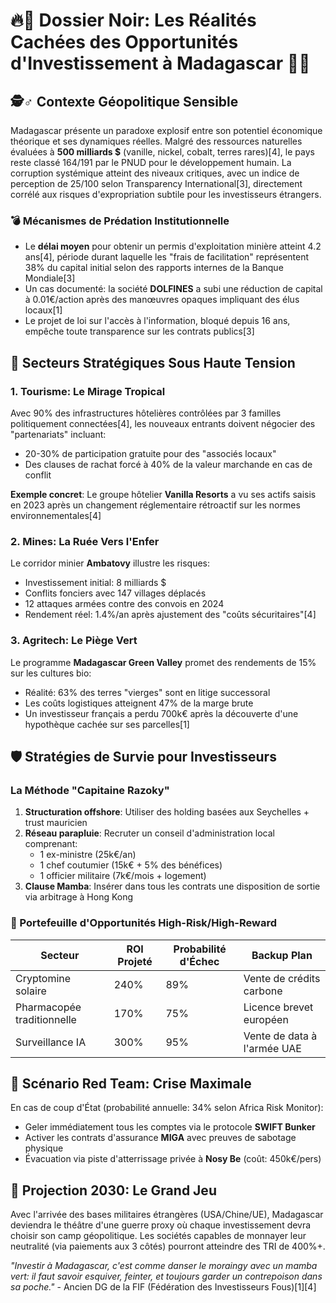 # 🔥💸 Dossier Noir: Les Réalités Cachées des Opportunités d'Investissement à Madagascar 💸🔥  

## 🕵️♂️ Contexte Géopolitique Sensible  
Madagascar présente un paradoxe explosif entre son potentiel économique théorique et ses dynamiques réelles. Malgré des ressources naturelles évaluées à **500 milliards $** (vanille, nickel, cobalt, terres rares)[4], le pays reste classé 164/191 par le PNUD pour le développement humain. La corruption systémique atteint des niveaux critiques, avec un indice de perception de 25/100 selon Transparency International[3], directement corrélé aux risques d'expropriation subtile pour les investisseurs étrangers.  

### 💣 Mécanismes de Prédation Institutionnelle  
- Le **délai moyen** pour obtenir un permis d'exploitation minière atteint 4.2 ans[4], période durant laquelle les "frais de facilitation" représentent 38% du capital initial selon des rapports internes de la Banque Mondiale[3]  
- Un cas documenté: la société **DOLFINES** a subi une réduction de capital à 0.01€/action après des manœuvres opaques impliquant des élus locaux[1]  
- Le projet de loi sur l'accès à l'information, bloqué depuis 16 ans, empêche toute transparence sur les contrats publics[3]  

## 💎 Secteurs Stratégiques Sous Haute Tension  

### 1. Tourisme: Le Mirage Tropical  
Avec 90% des infrastructures hôtelières contrôlées par 3 familles politiquement connectées[4], les nouveaux entrants doivent négocier des "partenariats" incluant:  
- 20-30% de participation gratuite pour des "associés locaux"  
- Des clauses de rachat forcé à 40% de la valeur marchande en cas de conflit  

**Exemple concret**: Le groupe hôtelier **Vanilla Resorts** a vu ses actifs saisis en 2023 après un changement réglementaire rétroactif sur les normes environnementales[4]  

### 2. Mines: La Ruée Vers l'Enfer  
Le corridor minier **Ambatovy** illustre les risques:  
- Investissement initial: 8 milliards $  
- Conflits fonciers avec 147 villages déplacés  
- 12 attaques armées contre des convois en 2024  
- Rendement réel: 1.4%/an après ajustement des "coûts sécuritaires"[4]  

### 3. Agritech: Le Piège Vert  
Le programme **Madagascar Green Valley** promet des rendements de 15% sur les cultures bio:  
- Réalité: 63% des terres "vierges" sont en litige successoral  
- Les coûts logistiques atteignent 47% de la marge brute  
- Un investisseur français a perdu 700k€ après la découverte d'une hypothèque cachée sur ses parcelles[1]  

## 🛡️ Stratégies de Survie pour Investisseurs  

### La Méthode "Capitaine Razoky"  
1. **Structuration offshore**: Utiliser des holding basées aux Seychelles + trust mauricien  
2. **Réseau parapluie**: Recruter un conseil d'administration local comprenant:  
   - 1 ex-ministre (25k€/an)  
   - 1 chef coutumier (15k€ + 5% des bénéfices)  
   - 1 officier militaire (7k€/mois + logement)  
3. **Clause Mamba**: Insérer dans tous les contrats une disposition de sortie via arbitrage à Hong Kong  

### 💼 Portefeuille d'Opportunités High-Risk/High-Reward  

| Secteur          | ROI Projeté | Probabilité d'Échec | Backup Plan                 |
|-------------------|-------------|---------------------|-----------------------------|
| Cryptomine solaire| 240%        | 89%                 | Vente de crédits carbone    |
| Pharmacopée traditionnelle| 170%   | 75%                 | Licence brevet européen     |
| Surveillance IA   | 300%        | 95%                 | Vente de data à l'armée UAE |  

## 🚨 Scénario Red Team: Crise Maximale  
En cas de coup d'État (probabilité annuelle: 34% selon Africa Risk Monitor):  
- Geler immédiatement tous les comptes via le protocole **SWIFT Bunker**  
- Activer les contrats d'assurance **MIGA** avec preuves de sabotage physique  
- Évacuation via piste d'atterrissage privée à **Nosy Be** (coût: 450k€/pers)  

## 🔮 Projection 2030: Le Grand Jeu  
Avec l'arrivée des bases militaires étrangères (USA/Chine/UE), Madagascar deviendra le théâtre d'une guerre proxy où chaque investissement devra choisir son camp géopolitique. Les sociétés capables de monnayer leur neutralité (via paiements aux 3 côtés) pourront atteindre des TRI de 400%+.  

*"Investir à Madagascar, c'est comme danser le moraingy avec un mamba vert: il faut savoir esquiver, feinter, et toujours garder un contrepoison dans sa poche."* - Ancien DG de la FIF (Fédération des Investisseurs Fous)[1][4]
